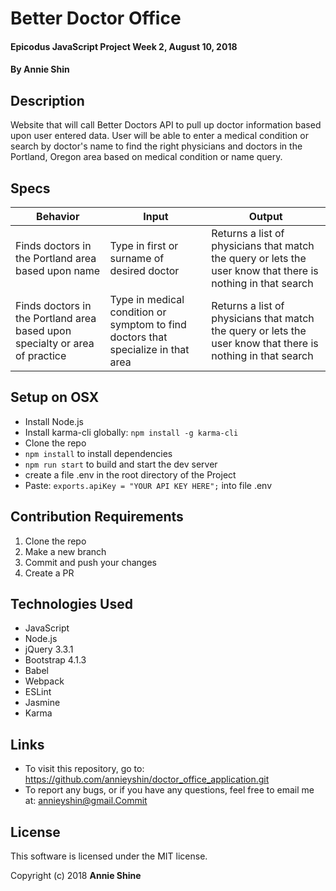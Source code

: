 # Better Doctor Office

#### Epicodus JavaScript Project Week 2, August 10, 2018

#### By Annie Shin

## Description

Website that will call Better Doctors API to pull up doctor information based upon user entered data. User will be able to enter a medical condition or search by doctor's name to find the right physicians and doctors in the Portland, Oregon area based on medical condition or name query.


## Specs

| Behavior | Input | Output |
|----------|-------|--------|
| Finds doctors in the Portland area based upon name | Type in first or surname of desired doctor | Returns a list of physicians that match the query or lets the user know that there is nothing in that search |
| Finds doctors in the Portland area based upon specialty or area of practice | Type in medical condition or symptom to find doctors that specialize in that area | Returns a list of physicians that match the query or lets the user know that there is nothing in that search |

## Setup on OSX

* Install Node.js
* Install karma-cli globally: `npm install -g karma-cli`
* Clone the repo
* `npm install` to install dependencies
* `npm run start` to build and start the dev server
* create a file .env in the root directory of the Project
* Paste: `exports.apiKey = "YOUR API KEY HERE";` into file .env

## Contribution Requirements

1. Clone the repo
1. Make a new branch
1. Commit and push your changes
1. Create a PR

## Technologies Used

* JavaScript
* Node.js
* jQuery 3.3.1
* Bootstrap 4.1.3
* Babel
* Webpack
* ESLint
* Jasmine
* Karma

## Links

* To visit this repository, go to: https://github.com/annieyshin/doctor_office_application.git
* To report any bugs, or if you have any questions, feel free to email me at: annieyshin@gmail.Commit

## License

This software is licensed under the MIT license.

Copyright (c) 2018 **Annie Shine**
